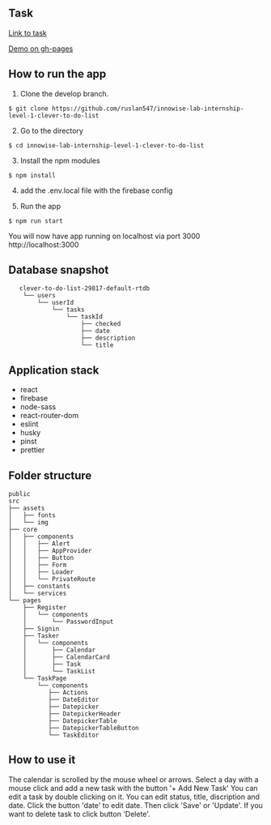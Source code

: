 ## Task

[Link to task](https://docs.google.com/document/d/1heFuihWrsw14bCpUdr6fla9ysqE6IrsobSMKAOpBiKA/edit)

[Demo on gh-pages](https://ruslan547.github.io/innowise-lab-internship-level-1-clever-to-do-list/#/signin)

## How to run the app

1. Clone the develop branch.

`$ git clone https://github.com/ruslan547/innowise-lab-internship-level-1-clever-to-do-list`

2. Go to the directory

`$ cd innowise-lab-internship-level-1-clever-to-do-list`

3. Install the npm modules

`$ npm install`

4. add the .env.local file with the firebase config

5. Run the app

`$ npm run start`


You will now have app running on localhost via port 3000  http://localhost:3000

## Database snapshot

```
   clever-to-do-list-29817-default-rtdb
    └── users
        └── userId
            └── tasks
                └── taskId
                    ├── checked
                    ├── date
                    ├── description
                    └── title
```

## Application stack

* react
* firebase
* node-sass
* react-router-dom
* eslint
* husky
* pinst
* prettier

## Folder structure

```
public
src
├── assets
│   ├── fonts
│   └── img
├── core
│   ├── components
│   │   ├── Alert
│   │   ├── AppProvider
│   │   ├── Button
│   │   ├── Form
│   │   ├── Loader
│   │   └── PrivateRoute
│   ├── constants
│   └── services
└── pages
    ├── Register
    │   └── components
    │       └── PasswordInput
    ├── Signin
    ├── Tasker
    │   └── components
    │       ├── Calendar
    │       ├── CalendarCard
    │       ├── Task
    │       └── TaskList
    └── TaskPage
        └── components
           ├── Actions
           ├── DateEditor
           ├── Datepicker
           ├── DatepickerHeader
           ├── DatepickerTable
           ├── DatepickerTableButton
           └── TaskEditor
```

## How to use it

The calendar is scrolled by the mouse wheel or arrows.
Select a day with a mouse click and add a new task with the button '+ Add New Task'
You can edit a task by double clicking on it.
You can edit status, title, discription and date.
Click the button 'date' to edit date.
Then click 'Save' or 'Update'.
If you want to delete task to click button 'Delete'.
